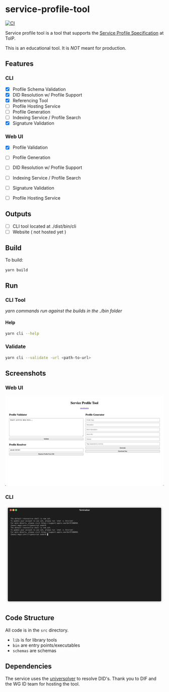 # service-profile-tool

[![CI](https://github.com/andorsk/service-profile-tool/actions/workflows/ci.yml/badge.svg)](https://github.com/andorsk/service-profile-tool/actions/workflows/ci.yml)

Service profile tool is a tool that supports the [Service Profile Specification](https://github.com/trustoverip/tswg-trust-registry-service-profile) at ToIP.

This is an educational tool. It is _NOT_ meant for production.

## Features

### CLI 

- [x] Profile Schema Validation
- [x] DID Resolution w/ Profile Support
- [x] Referencing Tool
- [ ] Profile Hosting Service
- [ ] Profile Generation
- [ ] Indexing Service / Profile Search
- [x] Signature Validation

### Web UI 

- [x] Profile Validation
- [ ] Profile Generation
- [ ] DID Resolution w/ Profile Support
- [ ] Indexing Service / Profile Search
- [ ] Signature Validation
- [ ] Profile Hosting Service


## Outputs

- [ ] CLI tool located at ./dist/bin/cli
- [ ] Website ( not hosted yet )
 
## Build

To build: 

`yarn build`

## Run

### CLI Tool

_yarn commands run against the builds in the ./bin folder_

#### Help

```sh
yarn cli --help
```

### Validate

```sh
yarn cli --validate -url <path-to-url>
```

## Screenshots

### Web UI

![./imgs/00_ss.png](./imgs/00_ss.png)

### CLI

![./imgs/demo.gif](./imgs/demo.gif)


## Code Structure

All code is in the `src` directory.

- `lib` is for library tools
- `bin` are entry points/executables
- `schemas` are schemas

## Dependencies

The service uses the [universolver](https://uniresolver.io/) to resolve DID's.
Thank you to DIF and the WG ID team for hosting the tool.
